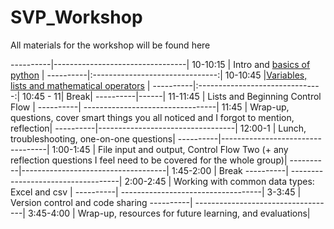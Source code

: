 SVP_Workshop
============

All materials for the workshop will be found here

----------|---------------------------------|
10-10:15  | Intro and [basics of python](https://github.com/wrightaprilm/SVP_Workshop/blob/master/python_1.md) |
----------|:-------------------------------:|
10-10:45  |[Variables, lists and mathematical operators](https://github.com/wrightaprilm/SVP_Workshop/blob/master/python2.md) |
----------|:-------------------------------:|
10:45 - 11| Break|
----------|------|
11-11:45  | Lists and Beginning Control Flow |
----------| ---------------------------------|
11:45     | Wrap-up, questions, cover smart things you all noticed and I forgot to mention, reflection|
----------|----------------------------------|
12:00-1   | Lunch, troubleshooting, one-on-one questions|
----------|----------------------------------|
1:00-1:45 | File input and output, Control Flow Two (+ any reflection questions I feel need to be covered for the whole group)|
----------|------------------------------------|
1:45-2:00 | Break
----------| -----------------------------------|
2:00-2:45 | Working with common data types: Excel and csv |
----------| -----------------------------------|
3-3:45    | Version control and code sharing
----------| -----------------------------------|
3:45-4:00 | Wrap-up, resources for future learning, and evaluations|


